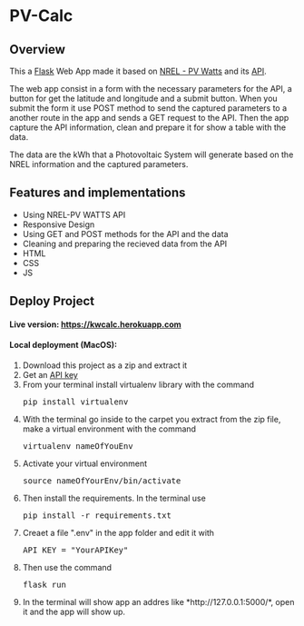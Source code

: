 # PV-Calc

## Overview
This a <a href="https://flask.palletsprojects.com/en/1.1.x/" target="_blank">Flask</a> Web App made it based on <a href="https://pvwatts.nrel.gov/index.php" target="_blank">NREL - PV Watts</a> and its <a href="https://developer.nrel.gov/docs/solar/pvwatts/v6/" target="_blank">API</a>. 

The web app consist in a form with the necessary parameters for the API, a button for get the latitude and longitude and a submit button. When you submit the form it use POST method to send the captured parameters to a another route in the app and sends a GET request to the API. Then the app capture the API information, clean and prepare it for show a table with the data.

The data are the kWh that a Photovoltaic System will generate based on the NREL information and the captured parameters.


## Features and implementations
<ul>
  <li>Using NREL-PV WATTS API</li>
  <li>Responsive Design</li>
  <li>Using GET and POST methods for the API and the data</li>
  <li>Cleaning and preparing the recieved data from the API</li>
  <li>HTML</li>
  <li>CSS</li>
  <li>JS</li>
</ul>

## Deploy Project

#### Live version: https://kwcalc.herokuapp.com

#### Local deployment (MacOS):
<ol>
  <li>Download this project as a zip and extract it</li>
  <li>Get an <a href="https://developer.nrel.gov/signup/" target="_blank">API key</a></li> 
  <li>From your terminal install virtualenv library with the command <pre>pip install virtualenv</pre></li>
  <li>With the terminal go inside to the carpet you extract from the zip file, make a virtual environment with the command <pre>virtualenv nameOfYouEnv</pre> </li>
  <li>Activate your virtual environment <pre>source nameOfYourEnv/bin/activate</pre> </li>
  <li>Then install the requirements. In the terminal use <pre>pip install -r requirements.txt</pre></li>
  <li>Creaet a file ".env" in the app folder and edit it with <pre>API_KEY = "YourAPIKey"</pre></li>
  <li>Then use the command <pre>flask run</pre></li>
  <li>In the terminal will show app an addres like *http://127.0.0.1:5000/*, open it and the app will show up.
</ol>
